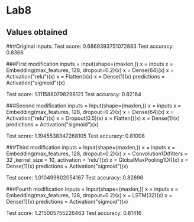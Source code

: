 # Lab8

## Values obtained

###Original inputs:
Test score: 0.6869393751072883
Test accuracy: 0.8366

###First modification
inputs = Input(shape=(maxlen,))
x = inputs
x = Embedding(max_features, 128, dropout=0.2)(x)
x = Dense(64)(x)
x = Activation("relu")(x)
x = Flatten()(x)
x = Dense(1)(x)
predictions = Activation("sigmoid")(x)

Test score: 1.1115880798298121
Test accuracy: 0.82184

###Second modification
inputs = Input(shape=(maxlen,))
x = inputs
x = Embedding(max_features, 128, dropout=0.2)(x)
x = Dense(64)(x)
x = Activation("relu")(x)
x = Dropout(0.5)(x)
x = Flatten()(x)
x = Dense(1)(x)
predictions = Activation("sigmoid")(x)

Test score: 1.1945538347268105
Test accuracy: 0.81008


###Third modification
inputs = Input(shape=(maxlen,))
x = inputs
x = Embedding(max_features, 128, dropout=0.2)(x)
x = Convolution1D(filters = 32 ,kernel_size = 10, activation = 'relu')(x)
x = GlobalMaxPooling1D()(x)
x = Dense(1)(x)
predictions = Activation("sigmoid")(x)

Test score: 1.010499802054167
Test accuracy: 0.82696

###Fourth modification
inputs = Input(shape=(maxlen,))
x = inputs
x = Embedding(max_features, 128, dropout=0.2)(x)
x = LSTM(32)(x)
x = Dense(1)(x)
predictions = Activation("sigmoid")(x)

Test score: 1.215005755226463
Test accuracy: 0.81416

